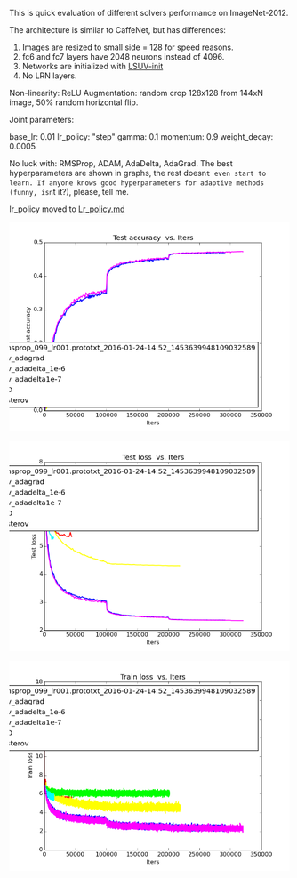 This is quick evaluation of different solvers performance on ImageNet-2012. 

The architecture is similar to CaffeNet, but has differences:

1. Images are resized to small side = 128 for speed reasons.
2. fc6 and fc7 layers have 2048 neurons instead of 4096. 
3. Networks are initialized with [LSUV-init](http://arxiv.org/abs/1511.06422)
4. No LRN layers.

Non-linearity: ReLU
Augmentation: random crop 128x128 from 144xN image, 50% random horizontal flip.

Joint parameters:

base_lr: 0.01
lr_policy: "step"
gamma: 0.1
momentum: 0.9
weight_decay: 0.0005

No luck with: RMSProp, ADAM, AdaDelta, AdaGrad. 
The best hyperparameters are shown in graphs, the rest doesn`t even start to learn.
If anyone knows good hyperparameters for adaptive methods (funny, isn`t it?), please, tell me.

lr_policy moved to [Lr_policy.md](Lr_policy.md)

![CaffeNet128 test accuracy](/logs/solvers/img/0.png)


![CaffeNet128 test loss](/logs/solvers/img/2.png)


![CaffeNet128 train loss](/logs/solvers/img/6.png)

